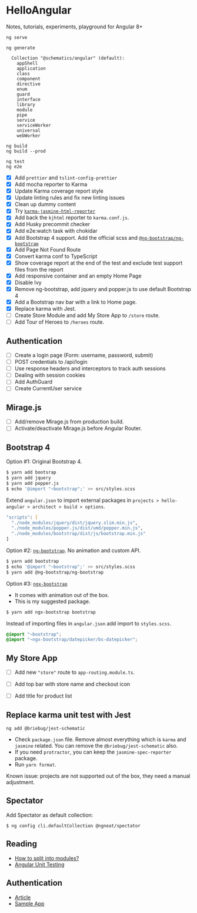 # HelloAngular

Notes, tutorials, experiments, playground for Angular 8+ 

```
ng serve

ng generate

  Collection "@schematics/angular" (default):
    appShell
    application
    class
    component
    directive
    enum
    guard
    interface
    library
    module
    pipe
    service
    serviceWorker
    universal
    webWorker

ng build
ng build --prod

ng test
ng e2e
```

- [x] Add `prettier` and `tslint-config-prettier`
- [x] Add mocha reporter to Karma
- [x] Update Karma coverage report style
- [x] Update linting rules and fix new linting issues
- [x] Clean up dummy content
- [x] Try [`karma-jasmine-html-reporter`](https://github.com/dfederm/karma-jasmine-html-reporter#readme)
- [x] Add back the `kjhtml` reporter to `karma.conf.js`.
- [x] Add Husky precommit checker
- [x] Add e2e:watch task with chokidar
- [x] Add Bootstrap 4 support. Add the official scss and [`@ng-bootstrap/ng-bootstrap`](https://ng-bootstrap.github.io/#/getting-started)
- [x] Add Page Not Found Route
- [x] Convert karma conf to TypeScript
- [x] Show coverage report at the end of the test and exclude test support files from the report
- [x] Add responsive container and an empty Home Page
- [x] Disable Ivy
- [x] Remove ng-bootstrap, add jquery and popper.js to use default Bootstrap 4
- [x] Add a Bootstrap nav bar with a link to Home page.
- [x] Replace karma with Jest.
- [ ] Create Store Module and add My Store App to `/store` route.
- [ ] Add Tour of Heroes to `/heroes` route.

## Authentication

- [ ] Create a login page (Form: username, password, submit)
- [ ] POST credentials to /api/login
- [ ] Use response headers and interceptors to track auth sessions
- [ ] Dealing with session cookies
- [ ] Add AuthGuard
- [ ] Create CurrentUser service 

## Mirage.js

- [ ] Add/remove Mirage.js from production build.
- [ ] Activate/deactivate Mirage.js before Angular Router.

## Bootstrap 4

Option #1: Original Bootstrap 4.

```zsh
$ yarn add bootsrap
$ yarn add jquery
$ yarn add popper.js
$ echo '@import "~bootstrap";' >> src/styles.scss
```

Extend `angular.json` to import external packages in `projects > hello-angular > architect > build > options`.

```zsh
"scripts": [
  "./node_modules/jquery/dist/jquery.slim.min.js",
  "./node_modules/popper.js/dist/umd/popper.min.js",
  "./node_modules/bootstrap/dist/js/bootstrap.min.js"
]
```

Option #2: [`ng-bootstrap`](https://ng-bootstrap.github.io/#/home). No animation and custom API.

```zsh
$ yarn add bootstrap
$ echo '@import "~bootstrap";' >> src/styles.scss
$ yarn add @ng-bootstrap/ng-bootstrap 
```

Option #3: [`ngx-bootstrap`](https://valor-software.com/ngx-bootstrap/#/)

- It comes with animation out of the box.
- This is my suggested package.

```zsh
$ yarn add ngx-bootstrap bootstrap
```

Instead of importing files in `angular.json` add import to `styles.scss`.

```scss
@import "~bootstrap";
@import "~ngx-bootstrap/datepicker/bs-datepicker";
```

## My Store App

- [ ] Add new `"store"` route to `app-routing.module.ts`.
- [ ] Add top bar with store name and checkout icon

- [ ] Add title for product list

## Replace karma unit test with Jest

```
ng add @briebug/jest-schematic
```

- Check `package.json` file. Remove almost everything which is `karma` and `jasmine` related. You can remove the `@briebug/jest-schematic` also.
- If you need `protractor`, you can keep the `jasmine-spec-reporter` package.
- Run `yarn format`.

Known issue: projects are not supported out of the box, they need a manual adjustment.

## Spectator

Add Spectator as default collection:

```
$ ng config cli.defaultCollection @ngneat/spectator
```

## Reading

- [How to split into modules?](https://malcoded.com/posts/angular-fundamentals-modules/)
- [Angular Unit Testing](https://dev.to/wescopeland/easier-angular-unit-testing-4aic)

## Authentication

- [Article](https://jasonwatmore.com/post/2019/06/22/angular-8-jwt-authentication-example-tutorial)
- [Sample App](https://stackblitz.com/edit/angular-8-jwt-authentication-example)
